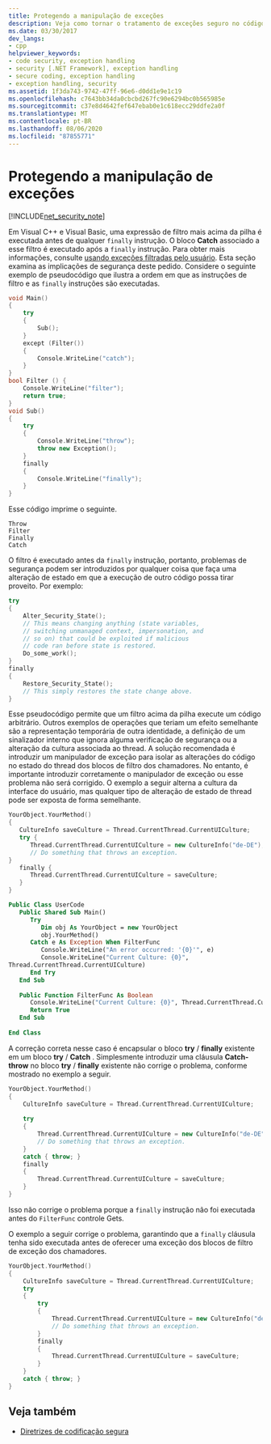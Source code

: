 ```yaml
---
title: Protegendo a manipulação de exceções
description: Veja como tornar o tratamento de exceções seguro no código .NET. Examine a ordem em que o código é executado se houver instruções Try, Except, catch e finally.
ms.date: 03/30/2017
dev_langs:
- cpp
helpviewer_keywords:
- code security, exception handling
- security [.NET Framework], exception handling
- secure coding, exception handling
- exception handling, security
ms.assetid: 1f3da743-9742-47ff-96e6-d0dd1e9e1c19
ms.openlocfilehash: c7643bb34da0cbcbd267fc90e6294bc0b565985e
ms.sourcegitcommit: c37e8d4642fef647ebab0e1c618ecc29ddfe2a0f
ms.translationtype: MT
ms.contentlocale: pt-BR
ms.lasthandoff: 08/06/2020
ms.locfileid: "87855771"
---
```

# <a name="securing-exception-handling"></a>Protegendo a manipulação de exceções

[!INCLUDE[net_security_note](../../../includes/net-security-note-md.md)]

Em Visual C++ e Visual Basic, uma expressão de filtro mais acima da pilha é executada antes de qualquer `finally` instrução. O bloco **Catch** associado a esse filtro é executado após a `finally` instrução. Para obter mais informações, consulte [usando exceções filtradas pelo usuário](../../standard/exceptions/using-user-filtered-exception-handlers.md). Esta seção examina as implicações de segurança deste pedido. Considere o seguinte exemplo de pseudocódigo que ilustra a ordem em que as instruções de filtro e as `finally` instruções são executadas.  
  
```cpp  
void Main()
{  
    try
    {  
        Sub();  
    }
    except (Filter())
    {  
        Console.WriteLine("catch");  
    }  
}  
bool Filter () {  
    Console.WriteLine("filter");  
    return true;  
}  
void Sub()
{  
    try
    {  
        Console.WriteLine("throw");  
        throw new Exception();  
    }
    finally
    {  
        Console.WriteLine("finally");  
    }  
}
```  
  
 Esse código imprime o seguinte.  
  
```output
Throw  
Filter  
Finally  
Catch  
```  
  
 O filtro é executado antes da `finally` instrução, portanto, problemas de segurança podem ser introduzidos por qualquer coisa que faça uma alteração de estado em que a execução de outro código possa tirar proveito. Por exemplo:  
  
```cpp  
try
{  
    Alter_Security_State();  
    // This means changing anything (state variables,  
    // switching unmanaged context, impersonation, and
    // so on) that could be exploited if malicious
    // code ran before state is restored.  
    Do_some_work();  
}
finally
{  
    Restore_Security_State();  
    // This simply restores the state change above.  
}  
```  
  
 Esse pseudocódigo permite que um filtro acima da pilha execute um código arbitrário. Outros exemplos de operações que teriam um efeito semelhante são a representação temporária de outra identidade, a definição de um sinalizador interno que ignora alguma verificação de segurança ou a alteração da cultura associada ao thread. A solução recomendada é introduzir um manipulador de exceção para isolar as alterações do código no estado do thread dos blocos de filtro dos chamadores. No entanto, é importante introduzir corretamente o manipulador de exceção ou esse problema não será corrigido. O exemplo a seguir alterna a cultura da interface do usuário, mas qualquer tipo de alteração de estado de thread pode ser exposta de forma semelhante.  
  
```cpp  
YourObject.YourMethod()  
{  
   CultureInfo saveCulture = Thread.CurrentThread.CurrentUICulture;  
   try {  
      Thread.CurrentThread.CurrentUICulture = new CultureInfo("de-DE");  
      // Do something that throws an exception.  
}  
   finally {  
      Thread.CurrentThread.CurrentUICulture = saveCulture;  
   }  
}  
```  
  
```vb  
Public Class UserCode  
   Public Shared Sub Main()  
      Try  
         Dim obj As YourObject = new YourObject  
         obj.YourMethod()  
      Catch e As Exception When FilterFunc  
         Console.WriteLine("An error occurred: '{0}'", e)  
         Console.WriteLine("Current Culture: {0}",
Thread.CurrentThread.CurrentUICulture)  
      End Try  
   End Sub  
  
   Public Function FilterFunc As Boolean  
      Console.WriteLine("Current Culture: {0}", Thread.CurrentThread.CurrentUICulture)  
      Return True  
   End Sub  
  
End Class  
```  
  
 A correção correta nesse caso é encapsular o bloco **try** / **finally** existente em um bloco **try** / **Catch** . Simplesmente introduzir uma cláusula **Catch-throw** no bloco **try** / **finally** existente não corrige o problema, conforme mostrado no exemplo a seguir.  
  
```cpp  
YourObject.YourMethod()  
{  
    CultureInfo saveCulture = Thread.CurrentThread.CurrentUICulture;  
  
    try
    {  
        Thread.CurrentThread.CurrentUICulture = new CultureInfo("de-DE");  
        // Do something that throws an exception.  
    }  
    catch { throw; }  
    finally
    {  
        Thread.CurrentThread.CurrentUICulture = saveCulture;  
    }  
}  
```  
  
 Isso não corrige o problema porque a `finally` instrução não foi executada antes do `FilterFunc` controle Gets.  
  
 O exemplo a seguir corrige o problema, garantindo que a `finally` cláusula tenha sido executada antes de oferecer uma exceção dos blocos de filtro de exceção dos chamadores.  
  
```cpp  
YourObject.YourMethod()  
{  
    CultureInfo saveCulture = Thread.CurrentThread.CurrentUICulture;  
    try
    {  
        try
        {  
            Thread.CurrentThread.CurrentUICulture = new CultureInfo("de-DE");  
            // Do something that throws an exception.  
        }  
        finally
        {  
            Thread.CurrentThread.CurrentUICulture = saveCulture;  
        }  
    }  
    catch { throw; }  
}  
```  
  
## <a name="see-also"></a>Veja também

- [Diretrizes de codificação segura](../../standard/security/secure-coding-guidelines.md)
